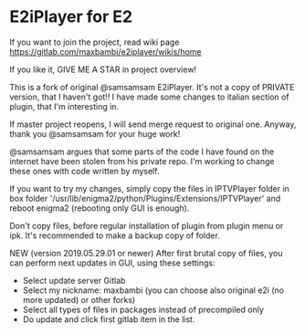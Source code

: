 # E2iPlayer for E2

If you want to join the project, read wiki page 
https://gitlab.com/maxbambi/e2iplayer/wikis/home

If you like it, GIVE ME A STAR in project overview!

This is a fork of original @samsamsam E2iPlayer.
It's not a copy of PRIVATE version, that I haven't got!!
I have made some changes to italian section of plugin, that I'm interesting in.

If master project reopens, I will send merge request to original one.
Anyway, thank you @samsamsam for your huge work!

@samsamsam argues that some parts of the code I have found on the internet have been stolen from his private repo.
I'm working to change these ones with code written by myself.

If you want to try my changes, simply copy the files in IPTVPlayer folder 
in box folder '/usr/lib/enigma2/python/Plugins/Extensions/IPTVPlayer'
and reboot enigma2 (rebooting only GUI is enough).

Don't copy files, before regular installation of plugin from plugin menu or ipk.
It's recommended to make a backup copy of folder.

NEW (version 2019.05.29.01 or newer) 
After first brutal copy of files, you can perform next updates in GUI, using these settings:
*  Select update server Gitlab
*  Select my nickname: maxbambi (you can choose also original e2i (no more updated) or other forks)
*  Select all types of files in packages instead of precompiled only
*  Do update and click first gitlab item in the list.

